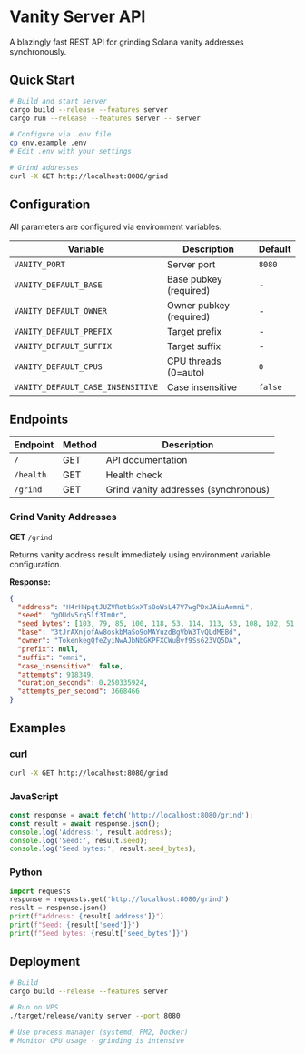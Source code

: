 # Vanity Server API

A blazingly fast REST API for grinding Solana vanity addresses synchronously.

## Quick Start

```bash
# Build and start server
cargo build --release --features server
cargo run --release --features server -- server

# Configure via .env file
cp env.example .env
# Edit .env with your settings

# Grind addresses
curl -X GET http://localhost:8080/grind
```

## Configuration

All parameters are configured via environment variables:

| Variable | Description | Default |
|----------|-------------|---------|
| `VANITY_PORT` | Server port | `8080` |
| `VANITY_DEFAULT_BASE` | Base pubkey (required) | - |
| `VANITY_DEFAULT_OWNER` | Owner pubkey (required) | - |
| `VANITY_DEFAULT_PREFIX` | Target prefix | - |
| `VANITY_DEFAULT_SUFFIX` | Target suffix | - |
| `VANITY_DEFAULT_CPUS` | CPU threads (0=auto) | `0` |
| `VANITY_DEFAULT_CASE_INSENSITIVE` | Case insensitive | `false` |

## Endpoints

| Endpoint | Method | Description |
|----------|--------|-------------|
| `/` | GET | API documentation |
| `/health` | GET | Health check |
| `/grind` | GET | Grind vanity addresses (synchronous) |

### Grind Vanity Addresses
**GET** `/grind`

Returns vanity address result immediately using environment variable configuration.

**Response:**
```json
{
  "address": "H4rHNpqtJUZVRotbSxXTs8oWsL47V7wgPDxJAiuAomni",
  "seed": "gOUdv5rq5lf3Im0r",
  "seed_bytes": [103, 79, 85, 100, 118, 53, 114, 113, 53, 108, 102, 51, 73, 109, 48, 114],
  "base": "3tJrAXnjofAw8oskbMaSo9oMAYuzdBgVbW3TvQLdMEBd",
  "owner": "TokenkegQfeZyiNwAJbNbGKPFXCWuBvf9Ss623VQ5DA",
  "prefix": null,
  "suffix": "omni",
  "case_insensitive": false,
  "attempts": 918349,
  "duration_seconds": 0.250335924,
  "attempts_per_second": 3668466
}
```

## Examples

### curl
```bash
curl -X GET http://localhost:8080/grind
```

### JavaScript
```javascript
const response = await fetch('http://localhost:8080/grind');
const result = await response.json();
console.log('Address:', result.address);
console.log('Seed:', result.seed);
console.log('Seed bytes:', result.seed_bytes);
```

### Python
```python
import requests
response = requests.get('http://localhost:8080/grind')
result = response.json()
print(f"Address: {result['address']}")
print(f"Seed: {result['seed']}")
print(f"Seed bytes: {result['seed_bytes']}")
```

## Deployment

```bash
# Build
cargo build --release --features server

# Run on VPS
./target/release/vanity server --port 8080

# Use process manager (systemd, PM2, Docker)
# Monitor CPU usage - grinding is intensive
```
